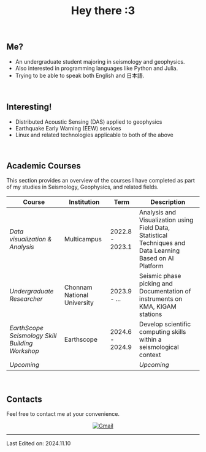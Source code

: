 <h1 align="center">
Hey there :3
</h1>


<br/>

## Me?
- An undergraduate student majoring in seismology and geophysics.
- Also interested in programming languages like Python and Julia.
- Trying to be able to speak both English and 日本語.

<br/>

## Interesting!
- Distributed Acoustic Sensing (DAS) applied to geophysics
- Earthquake Early Warning (EEW) services
- Linux and related technologies applicable to both of the above

<br/>

## Academic Courses
This section provides an overview of the courses I have completed as part of my studies in Seismology, Geophysics, and related fields.

| **Course**        | **Institution**       | **Term**      | **Description**                                           |
|-------------------------|-----------------------|-------------------|-----------------------------------------------------------|
| *Data visualization & Analysis*     | Multicampus | 2022.8 - 2023.1      | Analysis and Visualization using Field Data, Statistical Techniques and Data Learning Based on AI Platform |
| *Undergraduate Researcher* | Chonnam National University | 2023.9 -  ...      | Seismic phase picking and Documentation of instruments on KMA, KIGAM stations  |
| *EarthScope Seismology Skill Building Workshop*     | Earthscope | 2024.6 - 2024.9      | Develop scientific computing skills within a seismological context |
| *Upcoming*     |  |       | *Upcoming* |

<br/>

## Contacts
Feel free to contact me at your convenience.
<p align="center">
<a href="mailto:silentgyuu@gmail.com"><img img src="https://img.shields.io/badge/gmail-%23EA4335.svg?style=plastic&logo=gmail&logoColor=white" alt="Gmail"/></a>
</p>

---
Last Edited on: 2024.11.10

